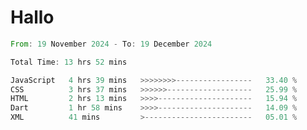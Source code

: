 # Hallo
<!--START_SECTION:waka-->

```rust
From: 19 November 2024 - To: 19 December 2024

Total Time: 13 hrs 52 mins

JavaScript   4 hrs 39 mins   >>>>>>>>-----------------   33.40 %
CSS          3 hrs 37 mins   >>>>>>-------------------   25.99 %
HTML         2 hrs 13 mins   >>>>---------------------   15.94 %
Dart         1 hr 58 mins    >>>>---------------------   14.09 %
XML          41 mins         >------------------------   05.01 %
```

<!--END_SECTION:waka-->
